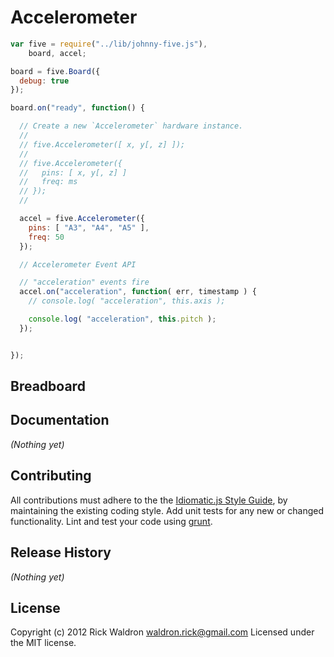 # Accelerometer

```javascript
var five = require("../lib/johnny-five.js"),
    board, accel;

board = five.Board({
  debug: true
});

board.on("ready", function() {

  // Create a new `Accelerometer` hardware instance.
  //
  // five.Accelerometer([ x, y[, z] ]);
  //
  // five.Accelerometer({
  //   pins: [ x, y[, z] ]
  //   freq: ms
  // });
  //

  accel = five.Accelerometer({
    pins: [ "A3", "A4", "A5" ],
    freq: 50
  });

  // Accelerometer Event API

  // "acceleration" events fire
  accel.on("acceleration", function( err, timestamp ) {
    // console.log( "acceleration", this.axis );

    console.log( "acceleration", this.pitch );
  });


});

```

## Breadboard




## Documentation

_(Nothing yet)_









## Contributing
All contributions must adhere to the the [Idiomatic.js Style Guide](https://github.com/rwldrn/idiomatic.js),
by maintaining the existing coding style. Add unit tests for any new or changed functionality. Lint and test your code using [grunt](https://github.com/cowboy/grunt).

## Release History
_(Nothing yet)_

## License
Copyright (c) 2012 Rick Waldron <waldron.rick@gmail.com>
Licensed under the MIT license.
